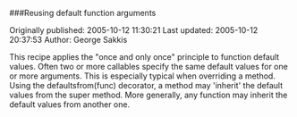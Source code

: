 ###Reusing default function arguments

Originally published: 2005-10-12 11:30:21
Last updated: 2005-10-12 20:37:53
Author: George Sakkis

This recipe applies the "once and only once" principle to function default values. Often two or more callables specify the same default values for one or more arguments. This is especially typical when overriding a method. Using the defaultsfrom(func) decorator, a method may 'inherit' the default values from the super method. More generally, any function may inherit the default values from another one.